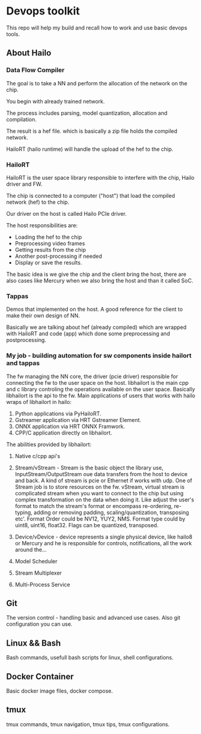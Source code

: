 # Devops toolkit
This repo will help my build and recall how to work and use basic devops tools.


## About Hailo

### Data Flow Compiler
The goal is to take a NN and perform the allocation of the network on the chip.

You begin with already trained network.

The process includes parsing, model quantization, allocation and compilation.

The result is a hef file. which is basically a zip file holds the compiled network.

HailoRT (hailo runtime) will handle the upload of the hef to the chip.

### HailoRT
HailoRT is the user space library responsible to interfere with the chip, Hailo driver and FW.

The chip is connected to a computer ("host") that load the compiled network (hef) to the chip.

Our driver on the host is called Hailo PCIe driver.

The host responsibilities are:
- Loading the hef to the chip
- Preprocessing video frames
- Getting results from the chip
- Another post-processing if needed
- Display or save the results.

The basic idea is we give the chip and the client bring the host, there are also cases like Mercury when we also bring the host and than it called SoC.

### Tappas
Demos that implemented on the host. A good reference for the client to make their own design of NN.

Basically we are talking about hef (already compiled) which are wrapped with HailoRT and code (app) which done some preprocessing and postprocessing.

### My job - building automation for sw components inside hailort and tappas
The fw managing the NN core, the driver (pcie driver) responsible for connecting the fw to the user space on the host.
libhailort is the main cpp and c library controling the operations available on the user space.
Basically libhailort is the api to the fw.
Main applications of users that works with hailo wraps of libhailort in hailo:
1) Python applications via PyHailoRT.
2) Gstreamer application via HRT Gstreamer Element.
3) ONNX application via HRT ONNX Framwork.
4) CPP/C application directly on libhailort.

The abilities provided by libhailort:
1) Native c/cpp api's
2) Stream/vStream - Stream is the basic object the library use, InputStream/OutputStream oue data transfers from the host to device and back.
A kind of stream is pcie or Ethernet if works with udp. One of Stream job is to store resources on the fw.
vStream, virtual stream is complicated stream when you want to connect to the chip but using complex transformation on the data when doing it. Like adjust the user's format to match the stream's format or encompass re-ordering, re-typing, adding or removing padding, scaling/quantization, transposing etc'.
Format Order could be NV12, YUY2, NMS. Format type could by uint8, uint16, float32. Flags can be quantized, transposed.

3) Device/vDevice - device represents a single physical device, like hailo8 or Mercury and he is responsible for controls, notifications, all the work around the...

4) Model Scheduler
5) Stream Multiplexer
6) Multi-Process Service

## Git
The version control - handling basic and advanced use cases.
Also git configuration you can use.

## Linux && Bash
Bash commands, usefull bash scripts for linux, shell configurations.

## Docker Container
Basic docker image files, docker compose.

## tmux
tmux commands, tmux navigation, tmux tips, tmux configurations.
